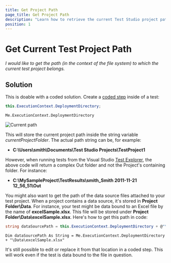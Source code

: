 ```yaml
---
title: Get Project Path
page_title: Get Project Path
description: "Learn how to retrieve the current Test Studio project path in coded tests. Includes code examples for accessing the project directory and data source file locations for flexible test automation."
position: 1
---
```

# Get Current Test Project Path

*I would like to get the path (in the context of the file system) to which the current test project belongs.*

## Solution

This is doable with a coded solution. Create a <a href="/features/custom-steps/script-step" target="_blank">coded step</a> inside of a test:

```C#
this.ExecutionContext.DeploymentDirectory;
```
```VB
Me.ExecutionContext.DeploymentDirectory
```

![Current path][1]

This will store the current project path inside the string variable *currentProjectFolder*. The actual path string can be, for example:

* **C:\Users\smith\Documents\Test Studio Projects\TestProject1**

However, when running tests from the Visual Studio <a href="/getting-started/test-execution/vs-2012-test-explorer" target="_blank">Test Explorer</a>, the above code will return a complex Out folder and not the Project's containing folder. For instance:

* **C:\MySampleProject\TestResults\smith_Smith 2011-11-21 12_56_51\Out**

You might also want to get the path of the data source files attached to your test project. When a project contains a data source, it's stored in **Project Folder\Data**. For instance, your test might be data bound to an Excel file by the name of **excelSample.xlsx**. This file will be stored under **Project Folder\Data\excelSample.xlsx**. Here's how to get this path in code:

```C#
string dataSourcePath = this.ExecutionContext.DeploymentDirectory + @"\Data\excelSample.xlsx";
```
```VB
Dim dataSourcePath As String = Me.ExecutionContext.DeploymentDirectory + "\Data\excelSample.xlsx"
```

It's still possible to edit or replace it from that location in a coded step. This will work even if the test is data bound to the file in question. 

[1]: /img/advanced-topics/coded-samples/general/get-project-path/fig1.png
